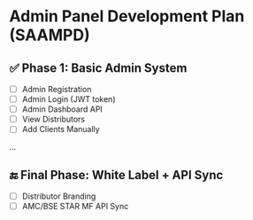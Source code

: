 # Admin Panel Development Plan (SAAMPD)

## ✅ Phase 1: Basic Admin System

- [ ] Admin Registration
- [ ] Admin Login (JWT token)
- [ ] Admin Dashboard API
- [ ] View Distributors
- [ ] Add Clients Manually

...

## 🔚 Final Phase: White Label + API Sync

- [ ] Distributor Branding
- [ ] AMC/BSE STAR MF API Sync
